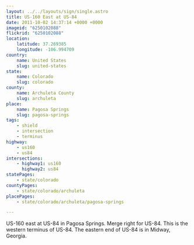 ```yaml
---
layout: ../../layouts/sign/single.astro
title: US-160 East at US-84
date: 2011-10-02 14:37:14 +0000 +0000
imageid: "6250102088"
flickrid: "6250102088"
location:
    latitude: 37.269385
    longitude: -106.994709
country:
    name: United States
    slug: united-states
state:
    name: Colorado
    slug: colorado
county:
    name: Archuleta County
    slug: archuleta
place:
    name: Pagosa Springs
    slug: pagosa-springs
tags:
    - shield
    - intersection
    - terminus
highway:
    - us160
    - us84
intersections:
    - highway1: us160
      highway2: us84
statePages:
    - state/colorado
countyPages:
    - state/colorado/archuleta
placePages:
    - state/colorado/archuleta/pagosa-springs

---
```

US-160 east at US-84 in Pagosa Springs.  Merge right for US-84.  This is the western terminus of US-84.  The eastern end of US-84 is in Midway, Georgia.